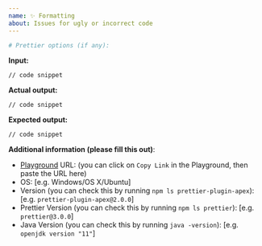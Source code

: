 ```yaml
---
name: ✨ Formatting
about: Issues for ugly or incorrect code
---
```


```sh
# Prettier options (if any):
```

**Input:**

```apex
// code snippet
```

**Actual output:**

```apex
// code snippet
```

**Expected output:**

```apex
// code snippet
```

**Additional information (please fill this out)**:

- [Playground](https://apex.dangmai.net) URL: (you can click on `Copy Link` in the Playground, then paste the URL here)
- OS: [e.g. Windows/OS X/Ubuntu]
- Version (you can check this by running `npm ls prettier-plugin-apex`): [e.g. `prettier-plugin-apex@2.0.0`]
- Prettier Version (you can check this by running `npm ls prettier`): [e.g. `prettier@3.0.0`]
- Java Version (you can check this by running `java -version`): [e.g. `openjdk version "11"`]
